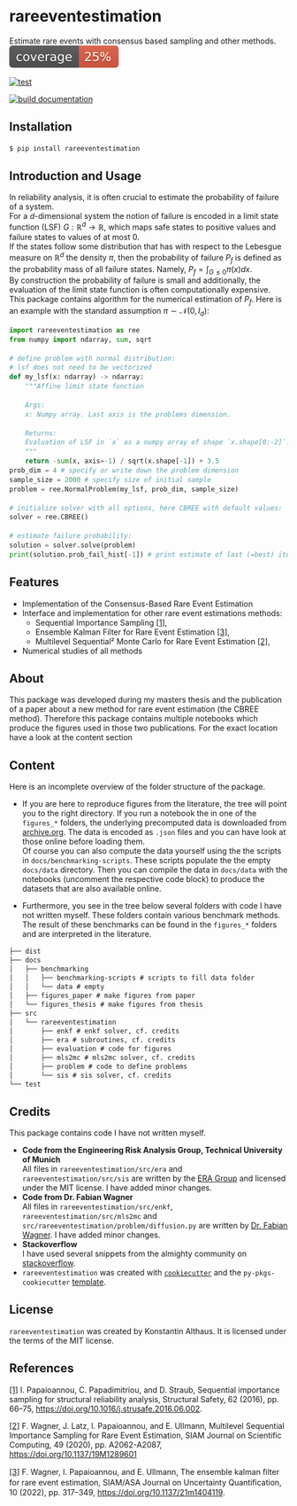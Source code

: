 # rareeventestimation
Estimate rare events with consensus based sampling and other methods.
[![coverage](https://raw.githubusercontent.com/AlthausKonstantin/rareeventestimation/gh-pages/_static/images/coverage_badge.svg)](https://github.com/AlthausKonstantin/rareeventestimation/actions/workflows/run_tests.yaml)

[![test](https://github.com/AlthausKonstantin/rareeventestimation/actions/workflows/run_tests.yaml/badge.svg)](https://github.com/AlthausKonstantin/rareeventestimation/actions/workflows/run_tests.yaml)

[![build documentation](https://github.com/AlthausKonstantin/rareeventestimation/actions/workflows/build_documentation.yaml/badge.svg)](https://github.com/AlthausKonstantin/rareeventestimation/actions/workflows/build_documentation.yaml)
## Installation
```bash
$ pip install rareeventestimation
```

## Introduction and Usage
In reliability analysis, it is often crucial to estimate the probability of failure of a system.  
For a $d$-dimensional system the notion of failure is encoded in a limit state function (LSF) $G:\mathbb{R}^d \rightarrow \mathbb{R}$, which maps safe states to positive values and failure states to values of at most $0$.  
If the states follow some distribution that has with respect to the Lebesgue measure on $\mathbb{R}^d$ the density $\pi$,
then the probability of failure $P_f$ is defined as the probability mass of all failure states.
Namely, $P_f =\int_{G\leq 0}\pi(x)dx$.  
By construction the probability of failure is small and additionally, the evaluation of the limit state function is often computationally expensive.
This package contains algorithm for the numerical estimation of $P_f$.
Here is an example with the standard assumption $\pi \sim \mathcal{N}(0,I_d)$:

```python
import rareeventestimation as ree
from numpy import ndarray, sum, sqrt

# define problem with normal distribution:
# lsf does not need to be vectorized
def my_lsf(x: ndarray) -> ndarray:
    """Affine limit state function
    
    Args:
    x: Numpy array. Last axis is the problems dimension.

    Returns:
    Evaluation of LSF in `x` as a numpy array of shape `x.shape[0:-2]`.
    """
    return -sum(x, axis=-1) / sqrt(x.shape[-1]) + 3.5
prob_dim = 4 # specify or write down the problem dimension
sample_size = 2000 # specify size of initial sample
problem = ree.NormalProblem(my_lsf, prob_dim, sample_size)

# initialize solver with all options, here CBREE with default values:
solver = ree.CBREE()

# estimate failure probability:
solution = solver.solve(problem)
print(solution.prob_fail_hist[-1]) # print estimate of last (=best) iteration
``` 

## Features
-  Implementation of the Consensus-Based Rare Event Estimation
- Interface and implementation for other rare event estimations methods:
  + Sequential Importance Sampling [[1]](#Papaioannou2016),
  + Ensemble Kalman Filter for Rare Event Estimation [[3]](#Wagner2022),
  + Multilevel Sequential² Monte Carlo for Rare Event Estimation  [[2]](#Wagner2020), 
- Numerical studies of all methods 

## About
This package was developed during my masters thesis and the publication of a paper about a new method for rare event estimation (the CBREE method).
Therefore this package contains multiple notebooks which produce the figures used in those two publications.
For the exact location have a look at the  content section

## Content
Here is an incomplete overview of the folder structure of the package.  
* If you are here to reproduce figures from the literature, the tree will point you to the right directory.
If you run a notebook the in one of the `figures_*` folders,
the underlying precomputed data is downloaded from [archive.org](https://archive.org/details/konstantinalthaus-rareeventestimation-data).
The data is encoded as `.json` files and you can have look at those online before loading them.  
Of course you can also compute the data yourself using the
the scripts in `docs/benchmarking-scripts`.
These scripts populate the the empty `docs/data` directory.
Then you can compile the data in `docs/data` with the notebooks (uncomment the respective code block) to produce the datasets that are also available online.

* Furthermore, you see in the tree below several folders with code I  have not written myself.
These folders contain various benchmark methods.
The result of these benchmarks  can be found in the `figures_*` folders and are interpreted in the literature.
```
├── dist
├── docs
│   ├── benchmarking
│   │   ├── benchmarking-scripts # scripts to fill data folder
│   │   └── data # empty
│   ├── figures_paper # make figures from paper
│   └── figures_thesis # make figures from thesis
├── src
│   └── rareeventestimation
│       ├── enkf # enkf solver, cf. credits
│       ├── era # subroutines, cf. credits
│       ├── evaluation # code for figures
│       ├── mls2mc # mls2mc solver, cf. credits
│       ├── problem # code to define problems
│       └── sis # sis solver, cf. credits
└── test 
```



## Credits
This package contains code I have not written myself.  
* __Code from the Engineering Risk Analysis Group, Technical University of Munich__  
All files in `rareeventestimation/src/era` and `rareeventestimation/src/sis` are
written by the [ERA Group](https://www.cee.ed.tum.de/era/era-group/) and
licensed under the MIT license. I have added minor changes.  
* __Code from Dr. Fabian Wagner__  
All files in `rareeventestimation/src/enkf`, `rareeventestimation/src/mls2mc` and `src/rareeventestimation/problem/diffusion.py` are written by [Dr. Fabian Wagner](https://www-m2.ma.tum.de/bin/view/Allgemeines/FabianWagner). I have added minor changes.  
* __Stackoverflow__  
I have used several snippets from the almighty community on [stackoverflow](https://stackoverflow.com).
* `rareeventestimation` was created with [`cookiecutter`](https://cookiecutter.readthedocs.io/en/latest/) and the `py-pkgs-cookiecutter` [template](https://github.com/py-pkgs/py-pkgs-cookiecutter).

## License
`rareeventestimation` was created by Konstantin Althaus. It is licensed under the terms of the MIT license.


## References
<a id="Papaioannou2016" href="#features">[1]</a> 
I. Papaioannou, C. Papadimitriou, and D. Straub, Sequential importance sampling for structural reliability analysis, Structural Safety, 62 (2016), pp. 66–75, https://doi.org/10.1016/j.strusafe.2016.06.002.

<a id="Wagner2020" href="#features">[2]</a> 
F. Wagner, J. Latz, I. Papaioannou, and E. Ullmann, Multilevel Sequential Importance Sampling for Rare Event Estimation, SIAM Journal on Scientific Computing, 49 (2020), pp. A2062-A2087, https://doi.org/10.1137/19M1289601

<a id="Wagner2022" href="#features">[3]</a> 
F. Wagner, I. Papaioannou, and E. Ullmann, The ensemble kalman ﬁlter for rare event estimation, SIAM/ASA Journal on Uncertainty Quantiﬁcation, 10 (2022), pp. 317–349, https://doi.org/10.1137/21m1404119.

